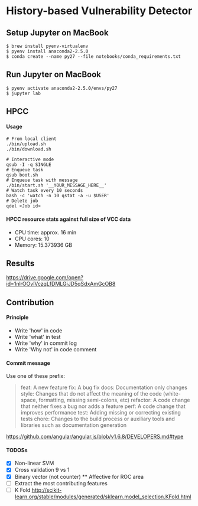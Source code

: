 History-based Vulnerability Detector
===

## Setup Jupyter on MacBook

```
$ brew install pyenv-virtualenv
$ pyenv install anaconda2-2.5.0
$ conda create --name py27 --file notebooks/conda_requirements.txt
```


## Run Jupyter on MacBook

```
$ pyenv activate anaconda2-2.5.0/envs/py27
$ jupyter lab
```

## HPCC
#### Usage
```
# From local client
./bin/upload.sh
./bin/download.sh
```

```
# Interactive mode
qsub -I -q SINGLE
# Enqueue task
qsub boot.sh
# Enqueue task with message
./bin/start.sh '__YOUR_MESSAGE_HERE__'
# Watch task every 10 seconds
bash -c 'watch -n 10 qstat -a -u $USER'
# Delete job
qdel <Job id>
```

#### HPCC resource stats against full size of VCC data
* CPU time: approx. 16 min
* CPU cores: 10
* Memory: 15.373936 GB


## Results
https://drive.google.com/open?id=1nlrOOvlVczqLfDMLGiJD5qSdxAmGcOB8

## Contribution

#### Principle
* Write 'how' in code
* Write 'what' in test
* Write 'why' in commit log
* Write 'Why not' in code comment


#### Commit message

Use one of these prefix:

> feat: A new feature
> fix: A bug fix
> docs: Documentation only changes
> style: Changes that do not affect the meaning of the code (white-space, formatting, missing semi-colons, etc)
> refactor: A code change that neither fixes a bug nor adds a feature
> perf: A code change that improves performance
> test: Adding missing or correcting existing tests
> chore: Changes to the build process or auxiliary tools and libraries such as documentation generation

https://github.com/angular/angular.js/blob/v1.6.8/DEVELOPERS.md#type


#### TODOSs
* [x] Non-linear SVM
* [x] Cross validation 9 vs 1
* [x] Binary vector (not counter)
** Affective for ROC area
* [ ] Extract the most contributing features
* [ ] K Fold http://scikit-learn.org/stable/modules/generated/sklearn.model_selection.KFold.html
